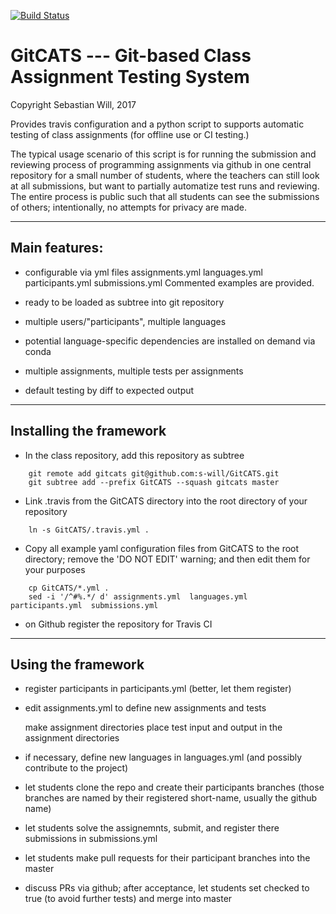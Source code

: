 [![Build Status](https://travis-ci.org/s-will/GitCATS.svg?branch=master)](https://travis-ci.org/s-will/GitCATS)

# GitCATS --- Git-based Class Assignment Testing System

Copyright Sebastian Will, 2017

Provides travis configuration and a python script to supports
automatic testing of class assignments (for offline use or CI
testing.)

The typical usage scenario of this script is for running the
submission and reviewing process of programming assignments via github
in one central repository for a small number of students, where the
teachers can still look at all submissions, but want to partially
automatize test runs and reviewing. The entire process is public such
that all students can see the submissions of others; intentionally, no
attempts for privacy are made.


----------------------------------------
Main features:
----------------------------------------

 * configurable via yml files
     assignments.yml  languages.yml  participants.yml  submissions.yml
   Commented examples are provided.

 * ready to be loaded as subtree into git repository

 * multiple users/"participants", multiple languages

 * potential language-specific dependencies are installed on demand via conda 

 * multiple assignments, multiple tests per assignments

 * default testing by diff to expected output


----------------------------------------
Installing the framework
----------------------------------------

* In the class repository, add this repository as subtree
```
    git remote add gitcats git@github.com:s-will/GitCATS.git
    git subtree add --prefix GitCATS --squash gitcats master
```
* Link .travis from the GitCATS directory into the root directory of your repository
```
    ln -s GitCATS/.travis.yml .
```
* Copy all example yaml configuration files from GitCATS to the root
  directory; remove the 'DO NOT EDIT' warning; and then edit them for
  your purposes
```
    cp GitCATS/*.yml .
    sed -i '/^#%.*/ d' assignments.yml  languages.yml  participants.yml  submissions.yml
```
* on Github register the repository for Travis CI


----------------------------------------
Using the framework
----------------------------------------

* register participants in participants.yml (better, let them register)

* edit assignments.yml to define new assignments and tests

  make assignment directories
  place test input and output in the assignment directories
  
* if necessary, define new languages in languages.yml (and possibly contribute to the project)

* let students clone the repo and create their participants branches 
  (those branches are named by their registered short-name, usually the github name)

* let students solve the assignemnts, submit, and register there submissions in submissions.yml

* let students make pull requests for their participant branches into the master

* discuss PRs via github; after acceptance, let students set checked to true (to avoid further tests) and merge into master
